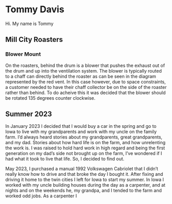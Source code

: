 # Tommy Davis

Hi. My name is Tommy

## Mill City Roasters

### Blower Mount

On the roasters, behind the drum is a blower that pushes the exhaust out of the drum and up into the ventilation system. The blower is typically routed to a chaff can directly behind the roaster as can be seen in the diagram represented by the red vent. In this case however, due to space constraints, a customer needed to have their chaff collector be on the side of the roaster rather than behind. To do acheive this it was decided that the blower should be rotated 135 degrees counter clockwise.

## Summer 2023

In January 2023 I decided that I would buy a car in the spring and go to Iowa to live with my grandparents and work with my uncle on the family farm. I’d always heard stories about my grandparents, great grandparents, and my dad. Stories about how hard life is on the farm, and how unrelenting the work is. I was raised to hold hard work in high regard and being the first generation on my dad’s side not brought up on the farm, I’ve wondered if I had what it took to live that life. So, I decided to find out. 

May 2023, I purchased a manual 1992 Volkswagen Cabriolet that I didn’t really know how to drive and that broke the day I bought it. After fixing and driving it home to the twin cities I left for Iowa to start my summer. In Iowa I worked with my uncle building houses during the day as a carpenter, and at nights and on the weekends he, my grandpa, and I tended to the farm and worked odd jobs. 
As a carpenter I 



